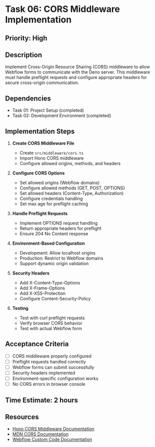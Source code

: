 # Task 06: CORS Middleware Implementation

## Priority: High

## Description
Implement Cross-Origin Resource Sharing (CORS) middleware to allow Webflow forms to communicate with the Deno server. This middleware must handle preflight requests and configure appropriate headers for secure cross-origin communication.

## Dependencies
- Task 01: Project Setup (completed)
- Task 02: Development Environment (completed)

## Implementation Steps

1. **Create CORS Middleware File**
   - Create `src/middleware/cors.ts`
   - Import Hono CORS middleware
   - Configure allowed origins, methods, and headers

2. **Configure CORS Options**
   - Set allowed origins (Webflow domains)
   - Configure allowed methods (GET, POST, OPTIONS)
   - Set allowed headers (Content-Type, Authorization)
   - Configure credentials handling
   - Set max age for preflight caching

3. **Handle Preflight Requests**
   - Implement OPTIONS request handling
   - Return appropriate headers for preflight
   - Ensure 204 No Content response

4. **Environment-Based Configuration**
   - Development: Allow localhost origins
   - Production: Restrict to Webflow domains
   - Support dynamic origin validation

5. **Security Headers**
   - Add X-Content-Type-Options
   - Add X-Frame-Options
   - Add X-XSS-Protection
   - Configure Content-Security-Policy

6. **Testing**
   - Test with curl preflight requests
   - Verify browser CORS behavior
   - Test with actual Webflow form

## Acceptance Criteria
- [ ] CORS middleware properly configured
- [ ] Preflight requests handled correctly
- [ ] Webflow forms can submit successfully
- [ ] Security headers implemented
- [ ] Environment-specific configuration works
- [ ] No CORS errors in browser console

## Time Estimate: 2 hours

## Resources
- [Hono CORS Middleware Documentation](https://hono.dev/middleware/cors)
- [MDN CORS Documentation](https://developer.mozilla.org/en-US/docs/Web/HTTP/CORS)
- [Webflow Custom Code Documentation](https://university.webflow.com/lesson/custom-code)